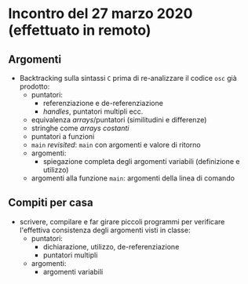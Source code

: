 # Incontro del 27 marzo 2020 (effettuato in remoto)

## Argomenti

* Backtracking sulla sintassi `C` prima di re-analizzare il codice `osc` già prodotto:
  * puntatori:
    * referenziazione e de-referenziazione
    * *handles*, puntatori multipli ecc.
  * equivalenza *arrays*/puntatori (similitudini e differenze)
  * stringhe come *arrays costanti*
  * puntatori a funzioni
  * `main` *revisited*: `main` con argomenti e valore di ritorno
  * argomenti:
    * spiegazione completa degli argomenti variabili (definizione e utilizzo)
  * argomenti alla funzione `main`: argomenti della linea di comando

## Compiti per casa

* scrivere, compilare e far girare piccoli programmi per verificare l'effettiva consistenza
  degli argomenti visti in classe:
  * puntatori:
    * dichiarazione, utilizzo, de-referenziazione
    * puntatori multipli
  * argomenti:
    * argomenti variabili
